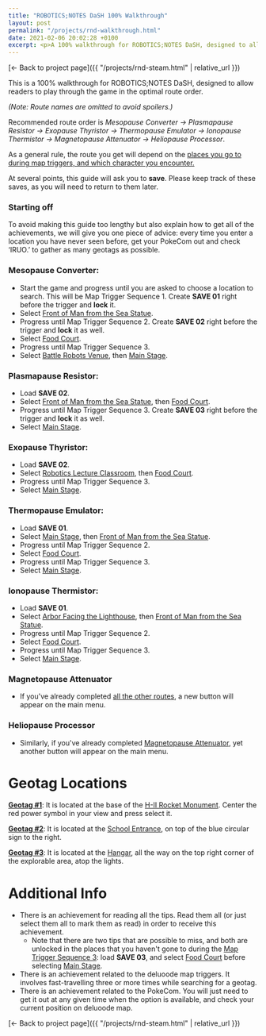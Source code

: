 ```yaml
---
title: "ROBOTICS;NOTES DaSH 100% Walkthrough"
layout: post
permalink: "/projects/rnd-walkthrough.html"
date: 2021-02-06 20:02:28 +0100
excerpt: <p>A 100% walkthrough for ROBOTICS;NOTES DaSH, designed to allow readers to play through the game in the optimal route order.</p>
---
```


[← Back to project page]({{ "/projects/rnd-steam.html" | relative_url }})

This is a 100% walkthrough for ROBOTICS;NOTES DaSH, designed to allow readers to play through the game in the optimal route order.

<p><i>(Note: Route names are omitted to avoid spoilers.)</i></p>

<p>Recommended route order is <i>Mesopause Converter → Plasmapause Resistor → Exopause Thyristor → Thermopause Emulator → Ionopause Thermistor → Magnetopause Attenuator → Heliopause Processor</i>.</p>

<p>As a general rule, the route you get will depend on the <u>places you go to during map triggers, and which character you encounter.</u></p>

<p>At several points, this guide will ask you to <strong>save</strong>. Please keep track of these saves, as you will need to return to them later.</p>

### Starting off

To avoid making this guide too lengthy but also explain how to get all of the achievements, we will give you one piece of advice: every time you enter a location you have never seen before, get your PokeCom out and check ‘IRUO.’ to gather as many geotags as possible.

### Mesopause Converter:

* Start the game and progress until you are asked to choose a location to search. This will be Map Trigger Sequence 1. Create <strong>SAVE 01</strong> right before the trigger and <strong>lock</strong> it.
* Select <u>Front of Man from the Sea Statue</u>.
* Progress until Map Trigger Sequence 2. Create <strong>SAVE 02</strong> right before the trigger and <b>lock</b> it as well.
* Select <u>Food Court</u>.
* Progress until Map Trigger Sequence 3.
* Select <u>Battle Robots Venue</u>, then <u>Main Stage</u>.

### Plasmapause Resistor:

* Load <strong>SAVE 02</strong>.
* Select <u>Front of Man from the Sea Statue</u>, then <u>Food Court</u>.
* Progress until Map Trigger Sequence 3. Create <strong>SAVE 03</strong> right before the trigger and <b>lock</b> it as well.
* Select <u>Main Stage</u>.

### Exopause Thyristor:

* Load <strong>SAVE 02</strong>.
* Select <u>Robotics Lecture Classroom</u>, then <u>Food Court</u>.
* Progress until Map Trigger Sequence 3.
* Select <u>Main Stage</u>.

### Thermopause Emulator:

* Load <strong>SAVE 01</strong>.
* Select <u>Main Stage</u>, then <u>Front of Man from the Sea Statue</u>.
* Progress until Map Trigger Sequence 2.
* Select <u>Food Court</u>.
* Progress until Map Trigger Sequence 3.
* Select <u>Main Stage</u>.

### Ionopause Thermistor:

* Load <strong>SAVE 01</strong>.
* Select <u>Arbor Facing the Lighthouse</u>, then <u>Front of Man from the Sea Statue</u>.
* Progress until Map Trigger Sequence 2.
* Select <u>Food Court</u>.
* Progress until Map Trigger Sequence 3.
* Select <u>Main Stage</u>.

### Magnetopause Attenuator

* If you've already completed <u>all the other routes</u>, a new button will appear on the main menu.

### Heliopause Processor

* Similarly, if you've already completed <u>Magnetopause Attenuator</u>, yet another button will appear on the main menu.

# Geotag Locations

<u><b>Geotag #1</b></u>: It is located at the base of the <u>H-Ⅱ Rocket Monument</u>. Center the red power symbol in your view and press select it.

<u><b>Geotag #2</b></u>: It is located at the <u>School Entrance</u>, on top of the blue circular sign to the right.

<u><b>Geotag #3</b></u>: It is located at the <u>Hangar</u>, all the way on the top right corner of the explorable area, atop the lights.

# Additional Info

* There is an achievement for reading all the tips. Read them all (or just select them all to mark them as read) in order to receive this achievement.
    * Note that there are two tips that are possible to miss, and both are unlocked in the places that you haven't gone to during the <u>Map Trigger Sequence 3</u>: load <strong>SAVE 03</strong>, and select <u>Food Court</u> before selecting <u>Main Stage</u>.
* There is an achievement related to the deluoode map triggers. It involves fast-travelling three or more times while searching for a geotag.
* There is an achievement related to the PokeCom. You will just need to get it out at any given time when the option is available, and check your current position on deluoode map.

[← Back to project page]({{ "/projects/rnd-steam.html" | relative_url }})

